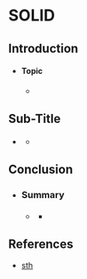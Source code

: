 # SOLID

## Introduction
* #### Topic
  *

## Sub-Title
* ####
  *

## Conclusion
* ### Summary
  * ####
    *

## References
* [sth](url)
